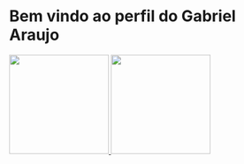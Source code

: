 # Bem vindo ao perfil do Gabriel Araujo

<div>
<a href="https://github.com/araujoo051">
<img loading="lazy" height="180em" src="https://github-readme-stats.vercel.app/api/top-langs/?username=araujoo051&layout=compact&langs_count=7&theme=dracula"/>
<img loading="lazy" height="180em" src="https://github-readme-stats.vercel.app/api?username=araujoo051&show_icons=true&theme=dracula&include_all_commits=true&count_private=true"/>
</div>
